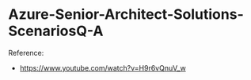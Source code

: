 # Azure-Senior-Architect-Solutions-ScenariosQ-A

Reference:  
- https://www.youtube.com/watch?v=H9r6vQnuV_w 

